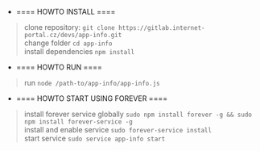 *  ==== HOWTO INSTALL ====  
> clone repository: `git clone https://gitlab.internet-portal.cz/devs/app-info.git`  
> change folder `cd app-info`  
> install dependencies `npm install`  

* ==== HOWTO RUN ====  
> run `node /path-to/app-info/app-info.js`  

* ==== HOWTO START USING FOREVER ====  
> install forever service globally  `sudo npm install forever -g && sudo npm install forever-service -g`  
> install and enable service `sudo forever-service install`  
> start service `sudo service app-info start`   